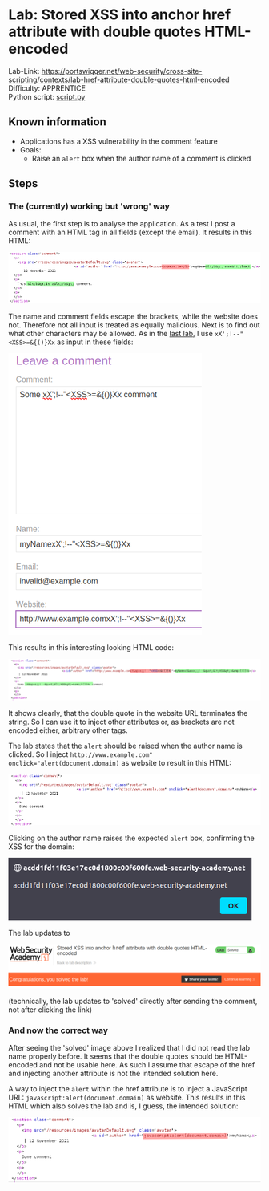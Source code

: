 # Lab: Stored XSS into anchor href attribute with double quotes HTML-encoded

Lab-Link: <https://portswigger.net/web-security/cross-site-scripting/contexts/lab-href-attribute-double-quotes-html-encoded>  
Difficulty: APPRENTICE  
Python script: [script.py](script.py)  

## Known information

- Applications has a XSS vulnerability in the comment feature
- Goals:
  - Raise an `alert` box when the author name of a comment is clicked

## Steps

### The (currently) working but 'wrong' way

As usual, the first step is to analyse the application. As a test I post a comment with an HTML tag in all fields (except the email). It results in this HTML:

![html](img/html.png)

The name and comment fields escape the brackets, while the website does not. Therefore not all input is treated as equally malicious. Next is to find out what other characters may be allowed. As in the [last lab](../Reflected_XSS_into_attribute_with_angle_brackets_HTML-encoded/README.md), I use `xX';!--"<XSS>=&{()}Xx` as input in these fields:

![find_allowed_characters](img/find_allowed_characters.png)

This results in this interesting looking HTML code:

![escaped_attribute](img/escaped_attribute.png)

It shows clearly, that the double quote in the website URL terminates the string. So I can use it to inject other attributes or, as brackets are not encoded either, arbitrary other tags.

The lab states that the `alert` should be raised when the author name is clicked. So I inject `http://www.example.com" onclick="alert(document.domain)` as website to result in this HTML:

![injected_attribute](img/injected_attribute.png)

Clicking on the author name raises the expected `alert` box, confirming the XSS for the domain:

![alert](img/alert.png)

The lab updates to

![success](img/success.png)

(technically, the lab updates to 'solved' directly after sending the comment, not after clicking the link)

### And now the correct way

After seeing the 'solved' image above I realized that I did not read the lab name properly before. It seems that the double quotes should be HTML-encoded and not be usable here. As such I assume that escape of the href and injecting another attribute is not the intended solution here.

A way to inject the `alert` within the href attribute is to inject a JavaScript URL: `javascript:alert(document.domain)` as website. This results in this HTML which also solves the lab and is, I guess, the intended solution:

![correct_solution](img/correct_solution.png)
